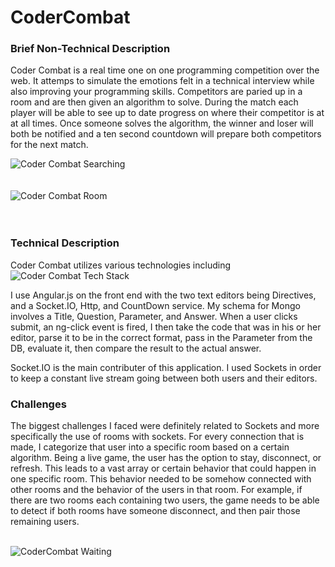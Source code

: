 CoderCombat
===========
<h3>Brief Non-Technical Description </h3> 
<p>Coder Combat is a real time one on one programming competition over the web. 
It attemps to simulate the emotions felt in a technical interview while also improving your programming skills. 
Competitors are paried up in a room and are then given an algorithm to solve. During the match each player will
be able to see up to date progress on where their competitor is at at all times. Once someone solves the algorithm,
the winner and loser will both be notified and a ten second countdown will prepare both competitors for the next match.
</p>

<img src="http://www.tylermcginnis.com/images/coderCombatSearching.png" alt="Coder Combat Searching" />
<br />
<br />
<br />
<img src="http://www.tylermcginnis.com/images/CoderCombatRoom.png" alt="Coder Combat Room" />
<br />
<br />
<br />
<h3> Technical Description </h3>
<p>Coder Combat utilizes various technologies including 
  <img src="http://www.tylermcginnis.com/images/coderCombatStack.png" alt="Coder Combat Tech Stack"/>
</p>
<p> I use Angular.js on the front end with the two text editors being Directives, and a Socket.IO, Http, and CountDown 
service. My schema for Mongo involves a Title, Question, Parameter, and Answer. When a user clicks submit, an ng-click 
event is fired, I then take the code that was in his or her editor, parse it to be in the correct format, pass in the 
Parameter from the DB, evaluate it, then compare the result to the actual answer. </p>
<p> Socket.IO is the main contributer of this application. I used Sockets in order to keep a constant live stream 
going between both users and their editors. </p> 

<h3> Challenges </h3> 
<p> The biggest challenges I faced were definitely related to Sockets and more specifically the use of rooms with 
sockets. For every connection that is made, I categorize that user into a specific room based on a certain algorithm. 
Being a live game, the user has the option to stay, disconnect, or refresh. This leads to a vast array or 
certain behavior that could happen in one specific room. This behavior needed to be somehow connected with other rooms
and the behavior of the users in that room. For example, if there are two rooms each containing two users, the game
needs to be able to detect if both rooms have someone disconnect, and then pair those remaining users. 
</p>
<br />
<img src="http://www.tylermcginnis.com/images/CoderCombatWaiting.png" alt="CoderCombat Waiting"/>



